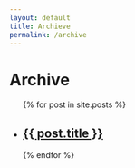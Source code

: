 ```yaml
---
layout: default
title: Archieve
permalink: /archive
---
```

# Archive

<ul class="post-list archive-ul">
  {% for post in site.posts %}
    <li class="archive-li">
      <h2>
        <a class="post-link" href="{{ post.url | prepend: site.baseurl }}">{{ post.title }}</a>
      </h2>
    </li>
  {% endfor %}
</ul>
